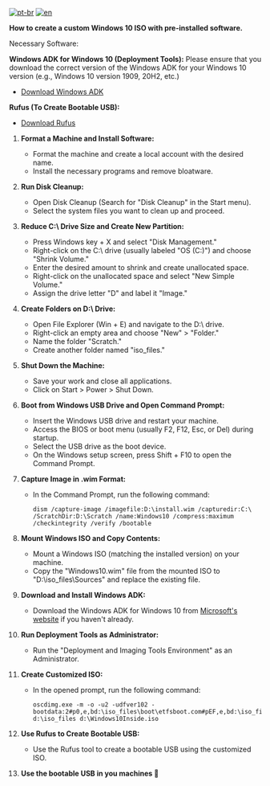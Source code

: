 [![pt-br](https://img.shields.io/badge/lang-pt--br-green.svg)](https://github.com/jonatasemidio/multilanguage-readme-pattern/blob/master/README.pt-br.md)
[![en](https://img.shields.io/badge/lang-en-red.svg)](https://github.com/jonatasemidio/multilanguage-readme-pattern/blob/master/README.md)

**How to create a custom Windows 10 ISO with pre-installed software.**

Necessary Software:

**Windows ADK for Windows 10 (Deployment Tools):** Please ensure that you download the correct version of the Windows ADK for your Windows 10 version (e.g., Windows 10 version 1909, 20H2, etc.)
   - [Download Windows ADK](https://developer.microsoft.com/en-us/windows/hardware/windows-assessment-deployment-kit)

**Rufus (To Create Bootable USB):**
   - [Download Rufus](https://rufus.ie/)


1. **Format a Machine and Install Software:**
   - Format the machine and create a local account with the desired name.
   - Install the necessary programs and remove bloatware.

2. **Run Disk Cleanup:**
   - Open Disk Cleanup (Search for "Disk Cleanup" in the Start menu).
   - Select the system files you want to clean up and proceed.

3. **Reduce C:\ Drive Size and Create New Partition:**
   - Press Windows key + X and select "Disk Management."
   - Right-click on the C:\ drive (usually labeled "OS (C:)") and choose "Shrink Volume."
   - Enter the desired amount to shrink and create unallocated space.
   - Right-click on the unallocated space and select "New Simple Volume."
   - Assign the drive letter "D" and label it "Image."

4. **Create Folders on D:\ Drive:**
   - Open File Explorer (Win + E) and navigate to the D:\ drive.
   - Right-click an empty area and choose "New" > "Folder."
   - Name the folder "Scratch."
   - Create another folder named "iso_files."

5. **Shut Down the Machine:**
   - Save your work and close all applications.
   - Click on Start > Power > Shut Down.

6. **Boot from Windows USB Drive and Open Command Prompt:**
   - Insert the Windows USB drive and restart your machine.
   - Access the BIOS or boot menu (usually F2, F12, Esc, or Del) during startup.
   - Select the USB drive as the boot device.
   - On the Windows setup screen, press Shift + F10 to open the Command Prompt.

7. **Capture Image in .wim Format:**
   - In the Command Prompt, run the following command:
     ```
     dism /capture-image /imagefile:D:\install.wim /capturedir:C:\ /ScratchDir:D:\Scratch /name:Windows10 /compress:maximum /checkintegrity /verify /bootable
     ```

8. **Mount Windows ISO and Copy Contents:**
   - Mount a Windows ISO (matching the installed version) on your machine.
   - Copy the "Windows10.wim" file from the mounted ISO to "D:\iso_files\Sources" and replace the existing file.

9. **Download and Install Windows ADK:**
   - Download the Windows ADK for Windows 10 from [Microsoft's website](https://developer.microsoft.com/en-us/windows/hardware/windows-assessment-deployment-kit) if you haven't already.

10. **Run Deployment Tools as Administrator:**
    - Run the "Deployment and Imaging Tools Environment" as an Administrator.

11. **Create Customized ISO:**
    - In the opened prompt, run the following command:
      ```
      oscdimg.exe -m -o -u2 -udfver102 -bootdata:2#p0,e,bd:\iso_files\boot\etfsboot.com#pEF,e,bd:\iso_files\efi\microsoft\boot\efisys.bin d:\iso_files d:\Windows10Inside.iso
      ```

12. **Use Rufus to Create Bootable USB:**
    - Use the Rufus tool to create a bootable USB using the customized ISO.
  
13. **Use the bootable USB in you machines 🙂**
